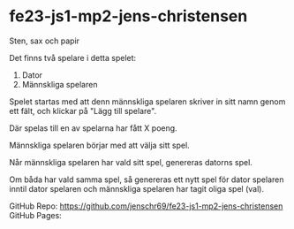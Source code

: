 # fe23-js1-mp2-jens-christensen
 Sten, sax och papir

 Det finns två spelare i detta spelet:
 1. Dator
 2. Männskliga spelaren

 Spelet startas med att denn männskliga spelaren skriver in sitt namn genom ett fält,
 och klickar på "Lägg till spelare".

 Där spelas till en av spelarna har fått X poeng.

 Männskliga spelaren börjar med att välja sitt spel.

 Når männskliga spelaren har vald sitt spel, genereras datorns spel.

 Om båda har vald samma spel, så genereras ett nytt spel för dator spelaren inntil dator spelaren
 och männskliga spelaren har tagit oliga spel (val).

 GitHub Repo: https://github.com/jenschr69/fe23-js1-mp2-jens-christensen
 GitHub Pages: 
 
